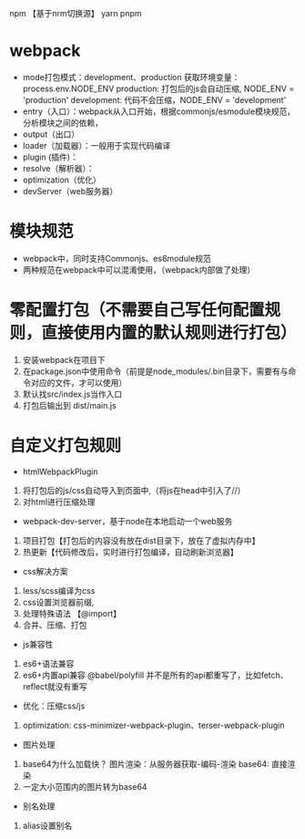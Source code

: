 npm 【基于nrm切换源】
yarn
pnpm

# webpack
- mode打包模式：development、production
    获取环境变量：process.env.NODE_ENV
    production: 打包后的js会自动压缩, NODE_ENV = 'production'
    development: 代码不会压缩，NODE_ENV = 'development'
- entry（入口）：webpack从入口开始，根据commonjs/esmodule模块规范，分析模块之间的依赖，
- output（出口）
- loader（加载器）：一般用于实现代码编译
- plugin (插件)：
- resolve（解析器）：
- optimization（优化）
- devServer（web服务器）

# 模块规范
- webpack中，同时支持Commonjs、es6module规范
- 两种规范在webpack中可以混淆使用，（webpack内部做了处理）

# 零配置打包（不需要自己写任何配置规则，直接使用内置的默认规则进行打包）
1. 安装webpack在项目下
2. 在package.json中使用命令（前提是node_modules/.bin目录下，需要有与命令对应的文件，才可以使用）
3. 默认找src/index.js当作入口
4. 打包后输出到 dist/main.js

# 自定义打包规则
- htmlWebpackPlugin
1. 将打包后的js/css自动导入到页面中,（将js在head中引入了//）
2. 对html进行压缩处理
- webpack-dev-server，基于node在本地启动一个web服务
1. 项目打包【打包后的内容没有放在dist目录下，放在了虚拟内存中】
2. 热更新【代码修改后，实时进行打包编译，自动刷新浏览器】
- css解决方案
1. less/scss编译为css
2. css设置浏览器前缀,
3. 处理特殊语法 【@import】
4. 合并、压缩、打包
- js兼容性
1. es6+语法兼容
2. es6+内置api兼容 
    @babel/polyfill 并不是所有的api都重写了，比如fetch、reflect就没有重写
- 优化：压缩css/js
1. optimization: css-minimizer-webpack-plugin、terser-webpack-plugin
- 图片处理
1. base64为什么加载快？
    图片渲染：从服务器获取-编码-渲染
    base64: 直接渲染
2. 一定大小范围内的图片转为base64
- 别名处理
1. alias设置别名